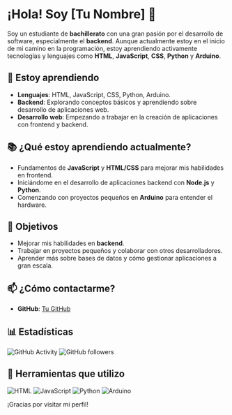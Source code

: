 # ¡Hola! Soy [Tu Nombre] 👋

Soy un estudiante de **bachillerato** con una gran pasión por el desarrollo de software, especialmente el **backend**. Aunque actualmente estoy en el inicio de mi camino en la programación, estoy aprendiendo activamente tecnologías y lenguajes como **HTML**, **JavaScript**, **CSS**, **Python** y **Arduino**.

## 🌱 Estoy aprendiendo

- **Lenguajes**: HTML, JavaScript, CSS, Python, Arduino.
- **Backend**: Explorando conceptos básicos y aprendiendo sobre desarrollo de aplicaciones web.
- **Desarrollo web**: Empezando a trabajar en la creación de aplicaciones con frontend y backend.

## 📚 ¿Qué estoy aprendiendo actualmente?

- Fundamentos de **JavaScript** y **HTML/CSS** para mejorar mis habilidades en frontend.
- Iniciándome en el desarrollo de aplicaciones backend con **Node.js** y **Python**.
- Comenzando con proyectos pequeños en **Arduino** para entender el hardware.

## 🚀 Objetivos

- Mejorar mis habilidades en **backend**.
- Trabajar en proyectos pequeños y colaborar con otros desarrolladores.
- Aprender más sobre bases de datos y cómo gestionar aplicaciones a gran escala.

## 📫 ¿Cómo contactarme?

- **GitHub**: [Tu GitHub](https://github.com/tu-enlace)

## 📊 Estadísticas

![GitHub Activity](https://img.shields.io/github/commit-activity/m/tu-enlace?style=flat&label=Commits)
![GitHub followers](https://img.shields.io/github/followers/tu-enlace?style=social&label=Followers)

## 🔧 Herramientas que utilizo

![HTML](https://img.shields.io/badge/-HTML5-E34F26?style=for-the-badge&logo=html5&logoColor=fff)
![JavaScript](https://img.shields.io/badge/-JavaScript-F7DF1E?style=for-the-badge&logo=javascript&logoColor=000)
![Python](https://img.shields.io/badge/-Python-3776AB?style=for-the-badge&logo=python&logoColor=fff)
![Arduino](https://img.shields.io/badge/-Arduino-00979D?style=for-the-badge&logo=arduino&logoColor=fff)

¡Gracias por visitar mi perfil!
